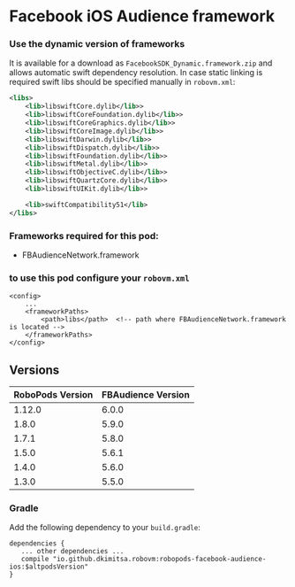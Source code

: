 # Facebook iOS Audience framework

### Use the dynamic version of frameworks
It is available for a download as `FacebookSDK_Dynamic.framework.zip` and allows automatic swift dependency resolution. In case static linking is required swift libs should be specified manually in `robovm.xml`:
```xml
<libs>
    <lib>libswiftCore.dylib</lib>>
    <lib>libswiftCoreFoundation.dylib</lib>>
    <lib>libswiftCoreGraphics.dylib</lib>>
    <lib>libswiftCoreImage.dylib</lib>>
    <lib>libswiftDarwin.dylib</lib>>
    <lib>libswiftDispatch.dylib</lib>>
    <lib>libswiftFoundation.dylib</lib>>
    <lib>libswiftMetal.dylib</lib>>
    <lib>libswiftObjectiveC.dylib</lib>>
    <lib>libswiftQuartzCore.dylib</lib>>
    <lib>libswiftUIKit.dylib</lib>>

    <lib>swiftCompatibility51</lib>
</libs>
```

### Frameworks required for this pod:
* FBAudienceNetwork.framework

### to use this pod configure your `robovm.xml`

```
<config>
    ...
    <frameworkPaths>
        <path>libs</path>  <!-- path where FBAudienceNetwork.framework is located -->
    </frameworkPaths>
</config>
```

## Versions

| RoboPods Version  | FBAudience Version  |
|-------------------|---------------------|
| 1.12.0            | 6.0.0               |
| 1.8.0             | 5.9.0               |
| 1.7.1             | 5.8.0               |
| 1.5.0             | 5.6.1               |
| 1.4.0             | 5.6.0               |
| 1.3.0             | 5.5.0               |

### Gradle

Add the following dependency to your `build.gradle`:

```
dependencies {
   ... other dependencies ...
   compile "io.github.dkimitsa.robovm:robopods-facebook-audience-ios:$altpodsVersion"
}
```
